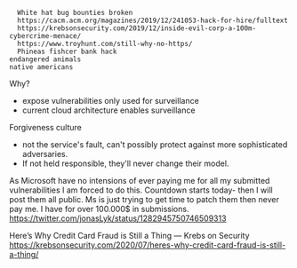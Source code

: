 
      White hat bug bounties broken
      https://cacm.acm.org/magazines/2019/12/241053-hack-for-hire/fulltext
      https://krebsonsecurity.com/2019/12/inside-evil-corp-a-100m-cybercrime-menace/
      https://www.troyhunt.com/still-why-no-https/
      Phineas fishcer bank hack
    endangered animals
    native americans


Why?
- expose vulnerabilities only used for surveillance
- current cloud architecture enables surveillance


Forgiveness culture
- not the service's fault, can't possibly protect against more sophisticated adversaries.
- If not held responsible, they'll never change their model.

As Microsoft have no intensions of ever paying me for all my submitted vulnerabilities I am forced to do this.
Countdown starts today- then I will post them all public.
Ms is just trying to get time to patch them then never pay me.
I have for over 100.000$ in submissions.
https://twitter.com/jonasLyk/status/1282945750746509313

Here’s Why Credit Card Fraud is Still a Thing — Krebs on Security
https://krebsonsecurity.com/2020/07/heres-why-credit-card-fraud-is-still-a-thing/

